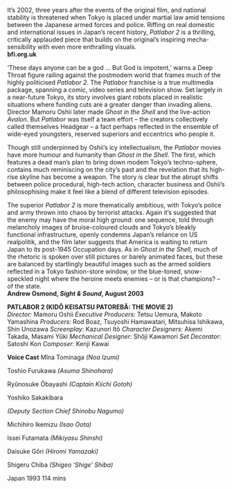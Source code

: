 
It’s 2002, three years after the events of the original film, and national stability is threatened when Tokyo is placed under martial law amid tensions between the Japanese armed forces and police. Riffing on real domestic and international issues in Japan’s recent history, _Patlabor 2_ is a thrilling, critically applauded piece that builds on the original’s inspiring mecha-sensibility with even more enthralling visuals.<br>
**bfi.org.uk**<br>

‘These days anyone can be a god ... But God is impotent,’ warns a Deep Throat figure railing against the postmodem world that frames much of the highly politicised _Patlabor 2_. The _Patlabor_ franchise is a true multimedia package, spanning a comic, video series and television show. Set largely in a near-future Tokyo, its story involves giant robots placed in realistic situations where funding cuts are a greater danger than invading aliens. Director Mamoru Oshii later made _Ghost in the Shell_ and the live-action _Avalon_. But _Patlabor_ was itself a team effort – the creators collectively called themselves Headgear – a fact perhaps reflected in the ensemble of wide-eyed youngsters, reserved superiors and eccentrics who people it.

Though still underpinned by Oshii’s icy intellectualism, the _Patlabor_ movies have more humour and humanity than _Ghost in the Shell_. The first, which features a dead man’s plan to bring down modem Tokyo’s techno-sphere, contains much reminiscing on the city’s past and the revelation that its high-rise skyline has become a weapon. The story is clear but the abrupt shifts between police procedural, high-tech action, character business and Oshii’s philosophising make it feel like a blend of different television episodes.

The superior _Patlabor 2_ is more thematically ambitious, with Tokyo’s police and army thrown into chaos by terrorist attacks. Again it’s suggested that the enemy may have the moral high ground: one sequence, told through melancholy images of bruise-coloured clouds and Tokyo’s bleakly functional infrastructure, openly condemns Japan’s reliance on US realpolitik, and the film later suggests that America is waiting to return Japan to its post-1945 Occupation days. As in _Ghost in the Shell_, much of the rhetoric is spoken over still pictures or barely animated faces, but these are balanced by startlingly beautiful images such as the armed soldiers reflected in a Tokyo fashion-store window, or the blue-toned, snow-speckled night where the heroine meets enemies – or is that champions? – of the state.<br>
**Andrew Osmond, _Sight & Sound_, August 2003**<br>

**PATLABOR 2 (KIDÔ KEISATSU PATOREBÂ: THE MOVIE 2)**<br>
_Director:_ Mamoru Oshii
_Executive Producers:_ Tetsu Uemura, Makoto Yamashina
_Producers:_ Rod Boaz, Tsuyoshi Hamawatari, Mitsuhisa Ishikawa, Shin Unozawa
_Screenplay:_ Kazunori Itô
_Character Designers:_ Akemi Takada, Masami Yûki
_Mechanical Designer:_ Shôji Kawamori
_Set Decorator:_ Satoshi Kon
_Composer:_ Kenji Kawai

**Voice Cast**
Mîna Tominaga _(Noa Izumi)_

Toshio Furukawa _(Asuma Shinohara)_

Ryûnosuke Ôbayashi _(Captain Kiichi Gotoh)_

Yoshiko Sakakibara

_(Deputy Section Chief Shinobu Nagumo)_

Michihiro Ikemizu _(Isao Oota)_

Issei Futamata _(Mikiyasu Shinshi)_

Daisuke Gôri _(Hiromi Yamazaki)_

Shigeru Chiba _(Shigeo ‘Shige’ Shiba)_

Japan 1993
114 mins
<!--stackedit_data:
eyJoaXN0b3J5IjpbLTE2MDc5NDY1NDVdfQ==
-->